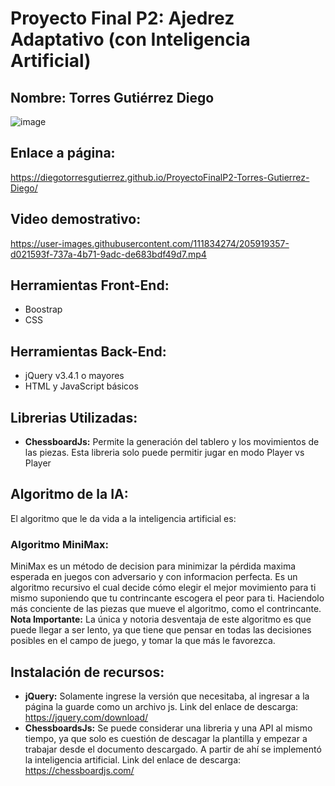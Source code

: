 # Proyecto Final P2: Ajedrez Adaptativo (con **Inteligencia Artificial**)

<h2> Nombre: Torres Gutiérrez Diego </h2>

![image](https://user-images.githubusercontent.com/111834274/205879852-35d7ba1f-19f8-48f0-8c49-a52b6c76b6d5.png)

## Enlace a página:
https://diegotorresgutierrez.github.io/ProyectoFinalP2-Torres-Gutierrez-Diego/

## Video demostrativo:


https://user-images.githubusercontent.com/111834274/205919357-d021593f-737a-4b71-9adc-de683bdf49d7.mp4



## Herramientas Front-End:
* Boostrap
* CSS
## Herramientas Back-End:
* jQuery v3.4.1 o mayores
* HTML y JavaScript básicos
## Librerias Utilizadas:
* **ChessboardJs:** Permite la generación del tablero y los movimientos de las piezas. Esta libreria solo puede permitir jugar en modo Player vs Player
## Algoritmo de la IA:
El algoritmo que le da vida a la inteligencia artificial es:
### Algoritmo MiniMax: 
MiniMax es un método de decision para minimizar la pérdida maxima esperada en juegos con adversario y con informacion perfecta. Es un algoritmo recursivo el cual decide cómo elegir el mejor movimiento para ti mismo suponiendo que tu contrincante escogera el peor para ti. Haciendolo más conciente de las piezas que mueve el algoritmo, como el contrincante. <br>
**Nota Importante:** La única y notoria desventaja de este algoritmo es que puede llegar a ser lento, ya que tiene que pensar en todas las decisiones posibles en el campo de juego, y tomar la que más le favorezca.

## Instalación de recursos:
* **jQuery:** 
Solamente ingrese la versión que necesitaba, al ingresar a la página la guarde como un archivo js. Link del enlace de descarga: https://jquery.com/download/ <br>
* **ChessboardsJs:** 
Se puede considerar una libreria y una API al mismo tiempo, ya que solo es cuestión de descagar la plantilla y empezar a trabajar desde el documento descargado. A partir de ahí se implementó la inteligencia artificial. Link del enlace de descarga: https://chessboardjs.com/
